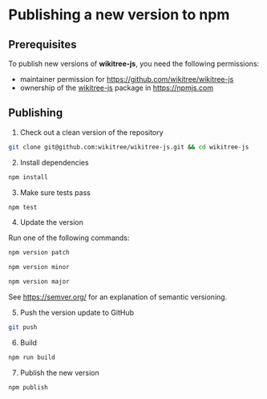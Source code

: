# Publishing a new version to npm

## Prerequisites

To publish new versions of **wikitree-js**, you need the following permissions:
- maintainer permission for https://github.com/wikitree/wikitree-js
- ownership of the [wikitree-js](https://www.npmjs.com/package/wikitree-js) package in https://npmjs.com

## Publishing

1. Check out a clean version of the repository

```bash
git clone git@github.com:wikitree/wikitree-js.git && cd wikitree-js
```

2. Install dependencies

```bash
npm install
```

3. Make sure tests pass

```bash
npm test
```

4. Update the version

Run one of the following commands:
```bash
npm version patch
```
```bash
npm version minor
```
```bash
npm version major
```
See https://semver.org/ for an explanation of semantic versioning.

5. Push the version update to GitHub

```bash
git push
```

6. Build

```bash
npm run build
```

7. Publish the new version

```bash
npm publish
```
